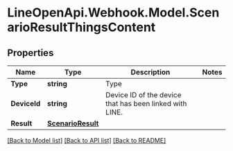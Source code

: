 # LineOpenApi.Webhook.Model.ScenarioResultThingsContent

## Properties

Name | Type | Description | Notes
------------ | ------------- | ------------- | -------------
**Type** | **string** | Type | 
**DeviceId** | **string** | Device ID of the device that has been linked with LINE. | 
**Result** | [**ScenarioResult**](ScenarioResult.md) |  | 

[[Back to Model list]](../README.md#documentation-for-models) [[Back to API list]](../README.md#documentation-for-api-endpoints) [[Back to README]](../README.md)

